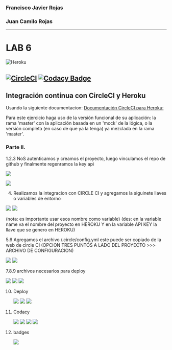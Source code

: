 ### Francisco Javier Rojas
### Juan Camilo Rojas

---


# LAB 6

![Heroku](https://pyheroku-badge.herokuapp.com/?app=lab6-cvds&style=plastic)

[![CircleCI](https://circleci.com/gh/circleci/circleci-docs.svg?style=svg)](https://app.circleci.com/pipelines/github/javier32rojas040506/LAB6-CVDS)
[![Codacy Badge](https://app.codacy.com/project/badge/Grade/4ad12e0c049a42a188a846552775c02c)](https://www.codacy.com/gh/javier32rojas040506/LAB6-CVDS/dashboard?utm_source=github.com&amp;utm_medium=referral&amp;utm_content=javier32rojas040506/LAB6-CVDS&amp;utm_campaign=Badge_Grade)
---

## Integración contínua con CircleCI y Heroku

Usando la siguiente documentacion:
[Documentación CircleCI para Heroku:](https://circleci.com/integrations/heroku/)


Para este ejercicio haga uso de la versión funcional de su aplicación: la rama 'master' con la aplicación basada en un 'mock' de la lógica, o la versión completa (en caso de que ya la tenga) ya mezclada en la rama 'master'.

### Parte II.

1.2.3 NoS autenticamos y creamos el proyecto, luego vinculamos el repo de github y finalmente regenramos la key api
    
![](img/HEROKU2.png) 

![](img/HEROKU1.png)

4. Realizamos la integracion con CIRCLE CI  y agregamos la siguinete llaves o variables de entorno

![](img/confAPIKEY.PNG)
![](img/APIKEY.png)  

   (nota: es importante usar esos nombre como variable)
   (des: en la variable name va el nombre del proyecto en HEROKU
        Y  en la variable API KEY la llave que se genero en HEROKU)
   

5.6 Agregamos el archivo /.circle/config.yml este puede ser copiado de la web
de circle CI (OPCION TRES PUNTOS A LADO DEL PROYECTO >>> ARCHIVO DE CONFIGURACION)

![](img/pipeline0.png)
![](img/pipeline1.png)



7.8.9 archivos necesarios para deploy

![](img/confDEPLOY.png)
![](img/confDEPLOY1.png)
![](img/confDEPLOY2.png)

10. Deploy
    
    ![](img/deploy0.png)
    ![](img/deploy1.png)
    ![](img/deploy2.png)
    
11. Codacy
    
    ![](img/codacy.png)
    ![](img/codacy1.png)
    ![](img/codacy2.png)
    ![](img/codacy3.png)
    
12. badges
    
    ![](img/badges.png)